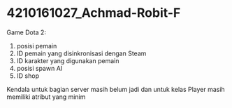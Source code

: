 # 4210161027_Achmad-Robit-F

Game Dota 2:
1. posisi pemain
2. ID pemain yang disinkronisasi dengan Steam
3. ID karakter yang digunakan pemain
4. posisi spawn AI
5. ID shop

Kendala untuk bagian server masih belum jadi dan untuk kelas Player masih memiliki atribut yang minim
